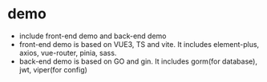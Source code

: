 # demo
- include front-end demo and back-end demo
- front-end demo is based on VUE3, TS and vite. It includes element-plus, axios, vue-router, pinia, sass.
- back-end demo is based on GO and gin. It includes gorm(for database), jwt, viper(for config)
